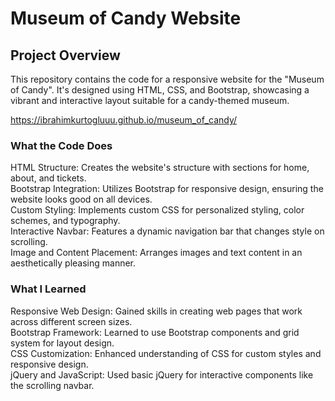 # Museum of Candy Website
## Project Overview
This repository contains the code for a responsive website for the "Museum of Candy". It's designed using HTML, CSS, and Bootstrap, showcasing a vibrant and interactive layout suitable for a candy-themed museum.

https://ibrahimkurtogluuu.github.io/museum_of_candy/

### What the Code Does  
HTML Structure: Creates the website's structure with sections for home, about, and tickets.  
Bootstrap Integration: Utilizes Bootstrap for responsive design, ensuring the website looks good on all devices.  
Custom Styling: Implements custom CSS for personalized styling, color schemes, and typography.  
Interactive Navbar: Features a dynamic navigation bar that changes style on scrolling.  
Image and Content Placement: Arranges images and text content in an aesthetically pleasing manner.  
### What I Learned  
Responsive Web Design: Gained skills in creating web pages that work across different screen sizes.  
Bootstrap Framework: Learned to use Bootstrap components and grid system for layout design.  
CSS Customization: Enhanced understanding of CSS for custom styles and responsive design.  
jQuery and JavaScript: Used basic jQuery for interactive components like the scrolling navbar.  

